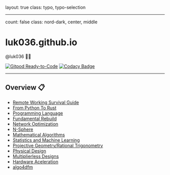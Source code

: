 layout: true
class: typo, typo-selection

---

count: false
class: nord-dark, center, middle

# luk036.github.io

@luk036 👨‍💻

[![Gitpod Ready-to-Code](https://img.shields.io/badge/Gitpod-Ready--to--Code-blue?logo=gitpod)](https://gitpod.io/#https://github.com/luk036/luk036.github.io)
[![Codacy Badge](https://api.codacy.com/project/badge/Grade/8f6a673d3177482b9b1d7b77995f0844)](https://app.codacy.com/app/luk036/luk036.github.io?utm_source=github.com&utm_medium=referral&utm_content=luk036/luk036.github.io&utm_campaign=badger)

---

## Overview 📋

- [Remote Working Survival Guide](flows/index.html)
- [From Python To Rust](rust_by_examples/index.html)
- [Programming Language](proglang/index.html)
- [Fundamental Rebuild](fun/index.html)
- [Network Optimization](net_optim/index.html)
- [N-Sphere](n_sphere/index.html)
- [Mathematical Algorithms](cvx/index.html)
- [Statistics and Machine Learning](statistics/index.html)
- [Projective Geometry/Rational Trigonometry](projgeom/index.html)
- [Physical Design](phys_des/index.html)
- [Multiplierless Designs](multiplierless/index.html)
- [Hardware Aceleration](cgra/index.html)
- [algo4dfm](algo4dfm/index.html)
